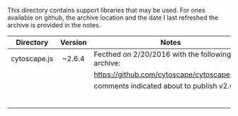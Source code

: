 This directory contains support libraries that may be used.  For ones available
on github, the archive location and the date I last refreshed the archive is
provided in the notes.

|   Directory   | Version | Notes                                            |
|:-------------:|:-------:| ------------------------------------------------ |
| cytoscape.js  | ~2.6.4  | Fecthed on 2/20/2016 with the following archive: |
|               |         | https://github.com/cytoscape/cytoscape.js.git    |
|               |         | comments indicated about to publish v2.6.4       |
|               |         |        |
|               |         |        |
|               |         |        |
|               |         |        |
|               |         |        |
|               |         |        |
